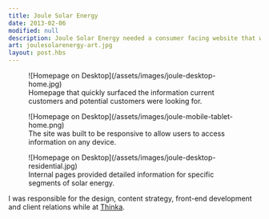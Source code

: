 ```yaml
---
title: Joule Solar Energy
date: 2013-02-06
modified: null
description: Joule Solar Energy needed a consumer facing website that worked across devices to attract new customers and provide resources for current customers.
art: joulesolarenergy-art.jpg
layout: post.hbs
---
```


<figure class="media-full">
  ![Homepage on Desktop](/assets/images/joule-desktop-home.jpg)
<figcaption>Homepage that quickly surfaced the information current customers and potential customers were looking for.</figcaption>
</figure>

<figure>
  ![Homepage on Desktop](/assets/images/joule-mobile-tablet-home.png)
  <figcaption>The site was built to be responsive to allow users to access information on any device.</figcaption>
</figure>

<figure class="media-full">
  ![Homepage on Desktop](/assets/images/joule-desktop-residential.jpg)
  <figcaption>Internal pages provided detailed information for specific segments of solar energy.</figcaption>
</figure>

I was responsible for the design, content strategy, front-end development and client relations while at [Thinka](http://thinkabig.com/).
